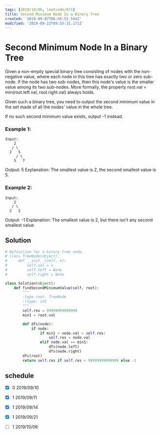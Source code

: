 ```yaml
---
tags: [2019/10/06, leetcode/671]
title: Second Minimum Node In a Binary Tree
created: '2019-09-07T06:56:52.544Z'
modified: '2019-09-22T09:55:31.171Z'
---
```


# Second Minimum Node In a Binary Tree

Given a non-empty special binary tree consisting of nodes with the non-negative value, where each node in this tree has exactly two or zero sub-node. If the node has two sub-nodes, then this node's value is the smaller value among its two sub-nodes. More formally, the property root.val = min(root.left.val, root.right.val) always holds.

Given such a binary tree, you need to output the second minimum value in the set made of all the nodes' value in the whole tree.

If no such second minimum value exists, output -1 instead.

### Example 1:

```
Input:
    2
   / \
  2   5
     / \
    5   7
```

Output: 5
Explanation: The smallest value is 2, the second smallest value is 5.


### Example 2:

```
Input:
    2
   / \
  2   2
```

Output: -1
Explanation: The smallest value is 2, but there isn't any second smallest value.

## Solution

```python
# Definition for a binary tree node.
# class TreeNode(object):
#     def __init__(self, x):
#         self.val = x
#         self.left = None
#         self.right = None

class Solution(object):
    def findSecondMinimumValue(self, root):
        """
        :type root: TreeNode
        :rtype: int
        """
        self.res = 99999999999999
        min1 = root.val

        def dfs(node):
            if node:
                if min1 < node.val < self.res:
                    self.res = node.val
                elif node.val == min1:
                    dfs(node.left)
                    dfs(node.right)
        dfs(root)
        return self.res if self.res < 99999999999999 else -1
```


## schedule

* [x] 0 2019/09/10
* [x] 1 2019/09/11
* [x] 1 2019/09/14
* [x] 1 2019/09/21
* [ ] 1 2019/10/06

